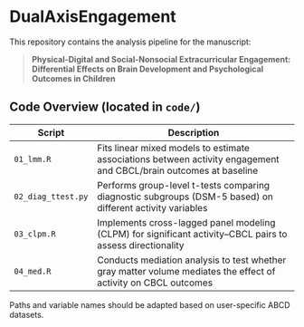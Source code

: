 # DualAxisEngagement

This repository contains the analysis pipeline for the manuscript:
> **Physical-Digital and Social-Nonsocial Extracurricular Engagement: Differential Effects on Brain Development and Psychological Outcomes in Children**


## Code Overview (located in `code/`)
| Script | Description |
|--------|-------------|
| `01_lmm.R` | Fits linear mixed models to estimate associations between activity engagement and CBCL/brain outcomes at baseline |
| `02_diag_ttest.py` | Performs group-level t-tests comparing diagnostic subgroups (DSM-5 based) on different activity variables |
| `03_clpm.R` | Implements cross-lagged panel modeling (CLPM) for significant activity–CBCL pairs to assess directionality |
| `04_med.R` | Conducts mediation analysis to test whether gray matter volume mediates the effect of activity on CBCL outcomes |


Paths and variable names should be adapted based on user-specific ABCD datasets.
